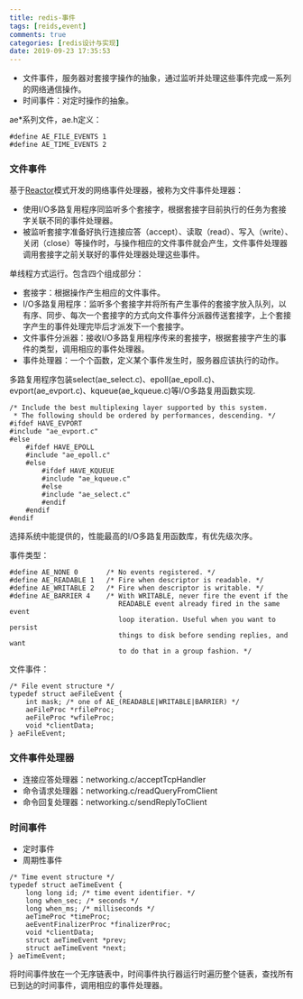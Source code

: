 ```yaml
---
title: redis-事件
tags: [reids,event]
comments: true
categories: [redis设计与实现]
date: 2019-09-23 17:35:53
---
```


* 文件事件，服务器对套接字操作的抽象，通过监听并处理这些事件完成一系列的网络通信操作。
* 时间事件：对定时操作的抽象。

ae*系列文件，ae.h定义：

```
#define AE_FILE_EVENTS 1
#define AE_TIME_EVENTS 2
```

### 文件事件

基于[Reactor](https://www.jianshu.com/p/eef7ebe28673)模式开发的网络事件处理器，被称为文件事件处理器：

* 使用I/O多路复用程序同监听多个套接字，根据套接字目前执行的任务为套接字关联不同的事件处理器。
* 被监听套接字准备好执行连接应答（accept）、读取（read）、写入（write）、关闭（close）等操作时，与操作相应的文件事件就会产生，文件事件处理器调用套接字之前关联好的事件处理器处理这些事件。

单线程方式运行。包含四个组成部分：

* 套接字：根据操作产生相应的文件事件。
* I/O多路复用程序：监听多个套接字并将所有产生事件的套接字放入队列，以有序、同步、每次一个套接字的方式向文件事件分派器传送套接字，上个套接字产生的事件处理完毕后才派发下一个套接字。
* 文件事件分派器：接收I/O多路复用程序传来的套接字，根据套接字产生的事件的类型，调用相应的事件处理器。
* 事件处理器：一个个函数，定义某个事件发生时，服务器应该执行的动作。


多路复用程序包装select(ae_select.c)、epoll(ae_epoll.c)、evport(ae_evport.c)、kqueue(ae_kqueue.c)等I/O多路复用函数实现.

 
```
/* Include the best multiplexing layer supported by this system.
 * The following should be ordered by performances, descending. */
#ifdef HAVE_EVPORT
#include "ae_evport.c"
#else
    #ifdef HAVE_EPOLL
    #include "ae_epoll.c"
    #else
        #ifdef HAVE_KQUEUE
        #include "ae_kqueue.c"
        #else
        #include "ae_select.c"
        #endif
    #endif
#endif
```
选择系统中能提供的，性能最高的I/O多路复用函数库，有优先级次序。


事件类型：

```
#define AE_NONE 0       /* No events registered. */
#define AE_READABLE 1   /* Fire when descriptor is readable. */
#define AE_WRITABLE 2   /* Fire when descriptor is writable. */
#define AE_BARRIER 4    /* With WRITABLE, never fire the event if the
                           READABLE event already fired in the same event
                           loop iteration. Useful when you want to persist
                           things to disk before sending replies, and want
                           to do that in a group fashion. */
```

文件事件：

```
/* File event structure */
typedef struct aeFileEvent {
    int mask; /* one of AE_(READABLE|WRITABLE|BARRIER) */
    aeFileProc *rfileProc;
    aeFileProc *wfileProc;
    void *clientData;
} aeFileEvent;
```
### 文件事件处理器

* 连接应答处理器：networking.c/acceptTcpHandler
* 命令请求处理器：networking.c/readQueryFromClient
* 命令回复处理器：networking.c/sendReplyToClient

### 时间事件

* 定时事件
* 周期性事件


```
/* Time event structure */
typedef struct aeTimeEvent {
    long long id; /* time event identifier. */
    long when_sec; /* seconds */
    long when_ms; /* milliseconds */
    aeTimeProc *timeProc;
    aeEventFinalizerProc *finalizerProc;
    void *clientData;
    struct aeTimeEvent *prev;
    struct aeTimeEvent *next;
} aeTimeEvent;
```


将时间事件放在一个无序链表中，时间事件执行器运行时遍历整个链表，查找所有已到达的时间事件，调用相应的事件处理器。







